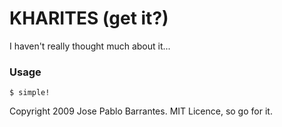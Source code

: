 # KHARITES (get it?)

I haven't really thought much about it...

### Usage

    $ simple!

Copyright 2009 Jose Pablo Barrantes. MIT Licence, so go for it.